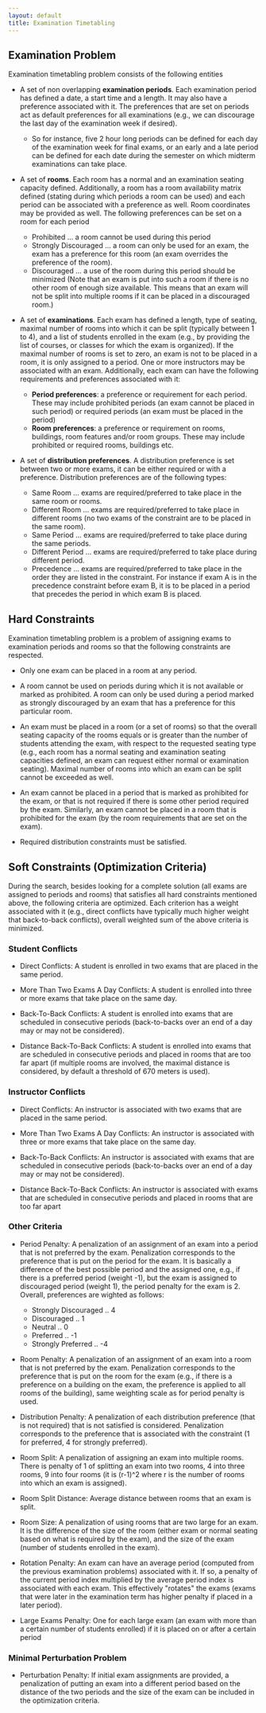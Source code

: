```yaml
---
layout: default
title: Examination Timetabling
---
```



## Examination Problem

Examination timetabling problem consists of the following entities

* A set of non overlapping **examination periods**. Each examination period has defined a date, a start time and a length. It may also have a preference associated with it. The preferences that are set on periods act as default preferences for all examinations (e.g., we can discourage the last day of the examination week if desired).
	* So for instance, five 2 hour long periods can be defined for each day of the examination week for final exams, or an early and a late period can be defined for each date during the semester on which midterm examinations can take place.

* A set of **rooms**. Each room has a normal and an examination seating capacity defined. Additionally, a room has a room availability matrix defined (stating during which periods a room can be used) and each period can be associated with a preference as well. Room coordinates may be provided as well. The following preferences can be set on a room for each period
	* Prohibited ... a room cannot be used during this period
	* Strongly Discouraged ... a room can only be used for an exam, the exam has a preference for this room (an exam overrides the preference of the room).
	* Discouraged ... a use of the room during this period should be minimized (Note that an exam is put into such a room if there is no other room of enough size available. This means that an exam will not be split into multiple rooms if it can be placed in a discouraged room.)

* A set of **examinations**. Each exam has defined a length, type of seating, maximal number of rooms into which it can be split (typically between 1 to 4), and a list of students enrolled in the exam (e.g., by providing the list of courses, or classes for which the exam is organized). If the maximal number of rooms is set to zero, an exam is not to be placed in a room, it is only assigned to a period. One or more instructors may be associated with an exam. Additionally, each exam can have the following requirements and preferences associated with it:
	* **Period preferences**: a preference or requirement for each period. These may include prohibited periods (an exam cannot be placed in such period) or required periods (an exam must be placed in the period)
	* **Room preferences**: a preference or requirement on rooms, buildings, room features and/or room groups. These may include prohibited or required rooms, buildings etc.

* A set of **distribution preferences**. A distribution preference is set between two or more exams, it can be either required or with a preference. Distribution preferences are of the following types:
	* Same Room ... exams are required/preferred to take place in the same room or rooms.
	* Different Room ... exams are required/preferred to take place in different rooms (no two exams of the constraint are to be placed in the same room).
	* Same Period ... exams are required/preferred to take place during the same periods.
	* Different Period ... exams are required/preferred to take place during different period.
	* Precedence ... exams are required/preferred to take place in the order they are listed in the constraint. For instance if exam A is in the precedence constraint before exam B, it is to be placed in a period that precedes the period in which exam B is placed.

## Hard Constraints

Examination timetabling problem is a problem of assigning exams to examination periods and rooms so that the following constraints are respected.

* Only one exam can be placed in a room at any period.

* A room cannot be used on periods during which it is not available or marked as prohibited. A room can only be used during a period marked as strongly discouraged by an exam that has a preference for this particular room.

* An exam must be placed in a room (or a set of rooms) so that the overall seating capacity of the rooms equals or is greater than the number of students attending the exam, with respect to the requested seating type (e.g., each room has a normal seating and examination seating capacities defined, an exam can request either normal or examination seating). Maximal number of rooms into which an exam can be split cannot be exceeded as well.

* An exam cannot be placed in a period that is marked as prohibited for the exam, or that is not required if there is some other period required by the exam. Similarly, an exam cannot be placed in a room that is prohibited for the exam (by the room requirements that are set on the exam).

* Required distribution constraints must be satisfied.

## Soft Constraints (Optimization Criteria)

During the search, besides looking for a complete solution (all exams are assigned to periods and rooms) that satisfies all hard constraints mentioned above, the following criteria are optimized. Each criterion has a weight associated with it (e.g., direct conflicts have typically much higher weight that back-to-back conflicts), overall weighted sum of the above criteria is minimized.

### Student Conflicts

* Direct Conflicts: A student is enrolled in two exams that are placed in the same period.

* More Than Two Exams A Day Conflicts: A student is enrolled into three or more exams that take place on the same day.

* Back-To-Back Conflicts: A student is enrolled into exams that are scheduled in consecutive periods (back-to-backs over an end of a day may or may not be considered).

* Distance Back-To-Back Conflicts: A student is enrolled into exams that are scheduled in consecutive periods and placed in rooms that are too far apart (if multiple rooms are involved, the maximal distance is considered, by default a threshold of 670 meters is used).

### Instructor Conflicts

* Direct Conflicts: An instructor is associated with two exams that are placed in the same period.

* More Than Two Exams A Day Conflicts: An instructor is associated with three or more exams that take place on the same day.

* Back-To-Back Conflicts: An instructor is associated with exams that are scheduled in consecutive periods (back-to-backs over an end of a day may or may not be considered).

* Distance Back-To-Back Conflicts: An instructor is associated with exams that are scheduled in consecutive periods and placed in rooms that are too far apart

### Other Criteria

* Period Penalty: A penalization of an assignment of an exam into a period that is not preferred by the exam. Penalization corresponds to the preference that is put on the period for the exam. It is basically a difference of the best possible period and the assigned one, e.g., if there is a preferred period (weight -1), but the exam is assigned to discouraged period (weight 1), the period penalty for the exam is 2. Overall, preferences are wighted as follows:
	* Strongly Discouraged .. 4
	* Discouraged .. 1
	* Neutral .. 0
	* Preferred .. -1
	* Strongly Preferred .. -4

* Room Penalty: A penalization of an assignment of an exam into a room that is not preferred by the exam. Penalization corresponds to the preference that is put on the room for the exam (e.g., if there is a preference on a building on the exam, the preference is applied to all rooms of the building), same weighting scale as for period penalty is used.

* Distribution Penalty: A penalization of each distribution preference (that is not required) that is not satisfied is considered. Penalization corresponds to the preference that is associated with the constraint (1 for preferred, 4 for strongly preferred).

* Room Split: A penalization of assigning an exam into multiple rooms. There is penalty of 1 of splitting an exam into two rooms, 4 into three rooms, 9 into four rooms (it is (r-1)^2 where r is the number of rooms into which an exam is assigned).

* Room Split Distance: Average distance between rooms that an exam is split.

* Room Size: A penalization of using rooms that are two large for an exam. It is the difference of the size of the room (either exam or normal seating based on what is required by the exam), and the size of the exam (number of students enrolled in the exam).

* Rotation Penalty: An exam can have an average period (computed from the previous examination problems) associated with it. If so, a penalty of the current period index multiplied by the average period index is associated with each exam. This effectively "rotates" the exams (exams that were later in the examination term has higher penalty if placed in a later period).

* Large Exams Penalty: One for each large exam (an exam with more than a certain number of students enrolled) if it is placed on or after a certain period

### Minimal Perturbation Problem

* Perturbation Penalty: If initial exam assignments are provided, a penalization of putting an exam into a different period based on the distance of the two periods and the size of the exam can be included in the optimization criteria.
